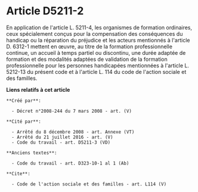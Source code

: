 # Article D5211-2

En application de l'article L. 5211-4, les organismes de formation ordinaires, ceux spécialement conçus pour la compensation
des conséquences du handicap ou la réparation du préjudice et les acteurs mentionnés à l'article D. 6312-1 mettent en œuvre,
au titre de la formation professionnelle continue, un accueil à temps partiel ou discontinu, une durée adaptée de formation
et des modalités adaptées de validation de la formation professionnelle pour les personnes handicapées mentionnées à
l'article L. 5212-13 du présent code et à l'article L. 114 du code de l'action sociale et des familles.

**Liens relatifs à cet article**

	**Créé par**:

	  - Décret n°2008-244 du 7 mars 2008 - art. (V)

	**Cité par**:

	  - Arrêté du 8 décembre 2008 - art. Annexe (VT)
	  - Arrêté du 21 juillet 2016 - art. (V)
	  - Code du travail - art. D5211-3 (VD)

	**Anciens textes**:

	  - Code du travail - art. D323-10-1 al 1 (Ab)

	**Cite**:

	  - Code de l'action sociale et des familles - art. L114 (V)
